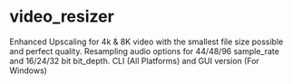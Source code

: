 # video_resizer
Enhanced Upscaling for 4k &amp; 8K video with the smallest file size possible and perfect quality. Resampling audio options for 44/48/96 sample_rate and 16/24/32 bit bit_depth. CLI (All Platforms) and GUI version (For Windows)
